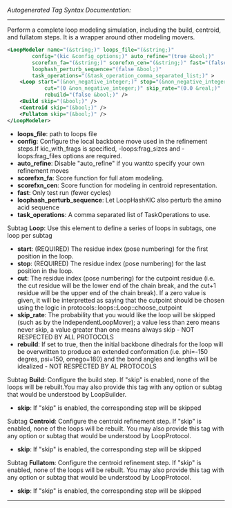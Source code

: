 <!-- THIS IS AN AUTOGENERATED FILE: Don't edit it directly, instead change the schema definition in the code itself. -->

_Autogenerated Tag Syntax Documentation:_

---
Perform a complete loop modeling simulation, including the build, centroid, and fullatom steps. It is a wrapper around other modeling movers.

```xml
<LoopModeler name="(&string;)" loops_file="(&string;)"
        config="(kic &config_options;)" auto_refine="(true &bool;)"
        scorefxn_fa="(&string;)" scorefxn_cen="(&string;)" fast="(false &bool;)"
        loophash_perturb_sequence="(false &bool;)"
        task_operations="(&task_operation_comma_separated_list;)" >
    <Loop start="(&non_negative_integer;)" stop="(&non_negative_integer;)"
            cut="(0 &non_negative_integer;)" skip_rate="(0.0 &real;)"
            rebuild="(false &bool;)" />
    <Build skip="(&bool;)" />
    <Centroid skip="(&bool;)" />
    <Fullatom skip="(&bool;)" />
</LoopModeler>
```

-   **loops_file**: path to loops file
-   **config**: Configure the local backbone move used in the refinement steps.If kic_with_frags is specified, -loops:frag_sizes and -loops:frag_files options are required.
-   **auto_refine**: Disable "auto_refine" if you wantto specify your own refinement moves
-   **scorefxn_fa**: Score function for full atom modeling.
-   **scorefxn_cen**: Score function for modeling in centroid representation.
-   **fast**: Only test run (fewer cycles)
-   **loophash_perturb_sequence**: Let LoopHashKIC also perturb the amino acid sequence
-   **task_operations**: A comma separated list of TaskOperations to use.


Subtag **Loop**:   Use this element to define a series of loops in subtags, one loop per subtag

-   **start**: (REQUIRED) The residue index (pose numbering) for the first position in the loop.
-   **stop**: (REQUIRED) The residue index (pose numbering) for the last position in the loop.
-   **cut**: The residue index (pose numbering) for the cutpoint residue (i.e. the cut residue will be the lower end of the chain break, and the cut+1 residue will be the upper end of the chain break). If a zero value is given, it will be interpretted as saying that the cutpoint should be chosen using the logic in protocols::loops::Loop::choose_cutpoint
-   **skip_rate**: The probability that you would like the loop will be skipped (such as by the IndependentLoopMover); a value less than zero means never skip, a value greater than one means always skip - NOT RESPECTED BY ALL PROTOCOLS
-   **rebuild**: If set to true, then the initial backbone dihedrals for the loop will be overwritten to produce an extended conformation (i.e. phi=-150 degres, psi=150, omego=180) and the bond angles and lengths will be idealized - NOT RESPECTED BY AL PROTOCOLS

Subtag **Build**:   Configure the build step. If "skip" is enabled, none of the loops will be rebuilt.You may also provide this tag with any option or subtag that would be understood by LoopBuilder.

-   **skip**: If "skip" is enabled, the corresponding step will be skipped

Subtag **Centroid**:   Configure the centroid refinement step. If "skip" is enabled, none of the loops will be rebuilt. You may also provide this tag with any option or subtag that would be understood by LoopProtocol.

-   **skip**: If "skip" is enabled, the corresponding step will be skipped

Subtag **Fullatom**:   Configure the centroid refinement step. If "skip" is enabled, none of the loops will be rebuilt. You may also provide this tag with any option or subtag that would be understood by LoopProtocol.

-   **skip**: If "skip" is enabled, the corresponding step will be skipped

---
